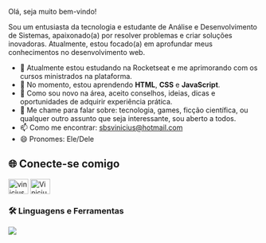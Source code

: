 Olá, seja muito bem-vindo!

<p align="left">
  Sou um entusiasta da tecnologia e estudante de Análise e Desenvolvimento de Sistemas, apaixonado(a) por resolver problemas e criar soluções inovadoras. Atualmente, estou focado(a) em aprofundar meus conhecimentos no desenvolvimento web.
</p>

- 🔭 Atualmente estou estudando na Rocketseat e me aprimorando com os cursos ministrados na plataforma.
- 🌱 No momento, estou aprendendo **HTML**, **CSS** e **JavaScript**.
- 🤔 Como sou novo na área, aceito conselhos, ideias, dicas e oportunidades de adquirir experiência prática.
- 💬 Me chame para falar sobre: tecnologia, games, ficção científica, ou qualquer outro assunto que seja interessante, sou aberto a todos.
- 📫 Como me encontrar: [sbsvinicius@hotmail.com](mailto:sbsvinicius@hotmail.com)
- 😄 Pronomes: Ele/Dele

## 🌐 Conecte-se comigo

<a href="https://www.linkedin.com/in/vinicius-soares-7603531bb/" target="blank"><img align="center" src="https://raw.githubusercontent.com/rahuldkjain/github-profile-readme-generator/master/src/images/icons/Social/linked-in-alt.svg" alt="vinicius-soares" height="30" width="40" /></a>
<a href="https://instagram.com/vnbriito" target="blank"><img align="center" src="https://raw.githubusercontent.com/rahuldkjain/github-profile-readme-generator/master/src/images/icons/Social/instagram.svg" alt="Vinicius Soares" height="30" width="40" /></a>
</p>


### 🛠️ Linguagens e Ferramentas

<p align="left">
  <a href="https://skillicons.dev">
    <img src="https://skillicons.dev/icons?i=html,css,js,git,vscode,python&perline=7" />
  </a>
</p>
